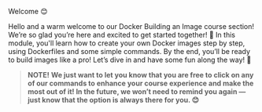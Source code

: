 Welcome 😊

Hello and a warm welcome to our Docker Building an Image course section! We’re so glad you’re here and excited to get started together! 🎉 In this module, you'll learn how to create your own Docker images step by step, using Dockerfiles and some simple commands. By the end, you’ll be ready to build images like a pro! Let’s dive in and have some fun along the way! 🚀

> **NOTE!** **We just want to let you know that you are free to click on any of our commands to enhance your course experience and make the most out of it! In the future, we won’t need to remind you again — just know that the option is always there for you. 😊**